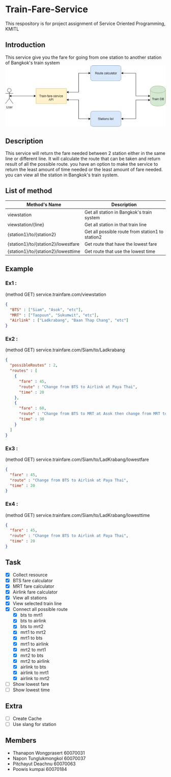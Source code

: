 # Train-Fare-Service
This respository is for project assignment of Service Oriented Programming, KMITL  

## Introduction  
This service give you the fare for going from one station to another station of Bangkok's train system
![](https://github.com/NaponTunglukmongkol/Train-Fare-Service/blob/master/TrainFareService.jpg)

## Description  
This service will return the fare needed between 2 station either in the same line or different line. It will calculate the route that can be taken and return result of all the possible route. you have an option to make the service to return the least amount of time needed or the least amount of fare needed. you can view all the station in Bangkok's train system.

## List of method

| Method's Name | Description |
| --- | --- |
| viewstation | Get all station in Bangkok's train system |
| viewstation/{line} | Get all station in that train line |
| {station1}/to/{station2} | Get all possible route from station1 to station2 |
| {station1}/to/{station2}/lowestfare | Get route that have the lowest fare |
| {station1}/to/{station2}/lowesttime | Get route that use the lowest time |

## Example  
### Ex1 :  
(method GET) service.trainfare.com/viewstation
```JSON
{  
  "BTS" : ["Siam", "Asok", "etc"],  
  "MRT" : ["Taopuun", "Sukumwit", "etc"],  
  "Airlink" : ["Ladkrabang", "Baan Thap Chang", "etc"]  
}
```
### Ex2 :
(method GET) service.trainfare.com/Siam/to/Ladkrabang
```JSON
{
  "possibleRoutes" : 2,
  "routes" : [
    {
      "fare" : 45,
      "route" : "Change from BTS to Airlink at Paya Thai",
      "time" : 20
    },
    {
      "fare" : 60,
      "route" : "Change from BTS to MRT at Asok then change from MRT to Airlink at Phetchaburi",
      "time" : 30
    }
  ]
}
```  
### Ex3 :  
(method GET) service.trainfare.com/Siam/to/LadKrabang/lowestfare
```JSON
{
  "fare" : 45,
  "route" : "Change from BTS to Airlink at Paya Thai",
  "time" : 20
}
```  
### Ex4 :  
(method GET) service.trainfare.com/Siam/to/LadKrabang/lowesttime
```JSON
{
  "fare" : 45,
  "route" : "Change from BTS to Airlink at Paya Thai",
  "time" : 20
}
```

## Task

- [X] Collect resource
- [X] BTS fare calculator
- [X] MRT fare calculator
- [X] Airlink fare calculator
- [X] View all stations
- [X] View selected train line
- [x] Connect all possible route
  - [x] bts to mrt1
  - [x] bts to airlink
  - [x] bts to mrt2
  - [x] mrt1 to mrt2
  - [x] mrt1 to bts
  - [x] mrt1 to airlink
  - [x] mrt2 to mrt1
  - [x] mrt2 to bts
  - [x] mrt2 to airlink
  - [x] airlink to bts
  - [x] airlink to mrt1
  - [x] airlink to mrt2
- [ ] Show lowest fare
- [ ] Show lowest time

## Extra
- [ ] Create Cache
- [ ] Use slang for station

## Members
- Thanapon  Wongprasert     60070031
- Napon     Tunglukmongkol  60070037
- Pitchayut Deachnu         60070063
- Poowis    kumpai          60070184
